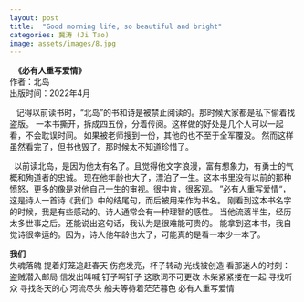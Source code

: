 ```yaml
---
layout: post
title:  "Good morning life, so beautiful and bright"
categories: 冀涛 (Ji Tao)
image: assets/images/8.jpg
---
```

&nbsp;&nbsp;**《必有人重写爱情》**  
作者：北岛  
出版时间：2022年4月
  
&nbsp;&nbsp; 记得以前读书时，“北岛”的书和诗是被禁止阅读的。那时候大家都是私下偷着找盗版。
一本书撕开，拆成四五份，分着传阅。这样做的好处是几个人可以一起看，不会耽误时间。
如果被老师搜到一份，其他的也不至于全军覆没。
然而这样虽然看完了，但书也毁了。那时候太不知道珍惜了。

 &nbsp;&nbsp;以前读北岛，是因为他太有名了。且觉得他文字浪漫，富有想象力，有勇士的气概和殉道者的忠诚。 
 现在他年龄也大了，漂泊了一生。这本书里没有以前的那种愤怒，更多的像是对他自己一生的审视。很中肯，很客观。
 ”必有人重写爱情“，这是诗人一首诗《我们》中的结尾句，而后被用来作为书名。
 刚看到这本书名字的时候，我是有些感动的。诗人通常会有一种理智的感性。
 当他流落半生，经历太多世事之后。还能说出这句话，我认为是很难能可贵的。
 能拿到这本书，我自觉诗很幸运的。因为，诗人他年龄也大了，可能真的是看一本少一本了。
 
**我们**  
失魂落魄 
提着灯笼追赶春天 
伤疤发亮，杯子转动 
光线被创造 
看那迷人的时刻： 
盗贼潜入邮局 
信发出叫喊 
钉子啊钉子 
这歌词不可更改 
木柴紧紧搂在一起 
寻找听众 
寻找冬天的心 
河流尽头 
船夫等待着茫茫暮色 
必有人重写爱情
